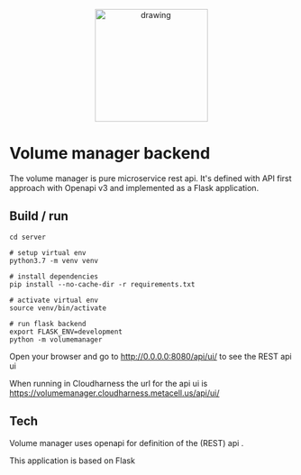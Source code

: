 <p align="center">
<img src="http://www.opensourcebrain.org/images/osbcircle.png" alt="drawing" width="200"/>
</p>

# Volume manager backend
The volume manager is pure microservice rest api.
It's defined with API first approach with Openapi v3 and implemented as a Flask application.


## Build / run

```
cd server

# setup virtual env
python3.7 -m venv venv

# install dependencies
pip install --no-cache-dir -r requirements.txt

# activate virtual env
source venv/bin/activate

# run flask backend
export FLASK_ENV=development
python -m volumemanager
```

Open your browser and go to  http://0.0.0.0:8080/api/ui/ to see the REST api ui

When running in Cloudharness the url for the api ui is https://volumemanager.cloudharness.metacell.us/api/ui/

## Tech

Volume manager uses openapi for definition of the (REST) api .

This application is based on Flask
